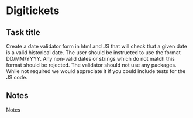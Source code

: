 # Digitickets 

## Task title 

Create a date validator form in html and JS that will check that a given date is a valid historical date. The user should be instructed to use the format DD/MM/YYYY. Any non-valid dates or strings which do not match this format should be rejected. The validator should not use any packages. While not required we would appreciate it if you could include tests for the JS code.

## Notes

Notes